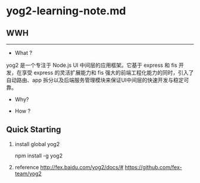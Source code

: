 # yog2-learning-note.md

## WWH
---

- What ?

yog2 是一个专注于 Node.js UI 中间层的应用框架。它基于 express 和 fis 开发，在享受 express 的灵活扩展能力和 fis 强大的前端工程化能力的同时，引入了自动路由、app 拆分以及后端服务管理模块来保证UI中间层的快速开发与稳定可靠。

- Why?


- How ?

## Quick Starting 

1. install global yog2  

	npm install -g yog2

2. reference 
	http://fex.baidu.com/yog2/docs/#
	https://github.com/fex-team/yog2



